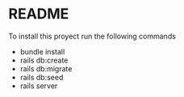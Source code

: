 # README

To install this proyect run the following commands

  * bundle install
  * rails db:create
  * rails db:migrate
  * rails db:seed
  * rails server